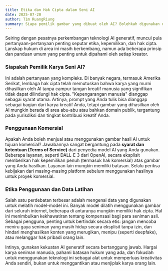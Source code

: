 ```yaml
---
title: Etika dan Hak Cipta dalam Seni AI
date: 2025-07-20
author: Tim RuangRiung
summary: Siapa pemilik gambar yang dibuat oleh AI? Bolehkah digunakan untuk komersial? Jelajahi pertanyaan penting seputar etika di dunia seni AI.
---
```


Seiring dengan pesatnya perkembangan teknologi AI generatif, muncul pula pertanyaan-pertanyaan penting seputar etika, kepemilikan, dan hak cipta. Lanskap hukum di area ini masih berkembang, namun ada beberapa prinsip dan panduan umum yang penting untuk dipahami oleh setiap kreator.

### Siapakah Pemilik Karya Seni AI?

Ini adalah pertanyaan yang kompleks. Di banyak negara, termasuk Amerika Serikat, lembaga hak cipta telah memutuskan bahwa karya yang murni dihasilkan oleh AI tanpa campur tangan kreatif manusia yang signifikan tidak dapat dilindungi hak cipta. "Kepengarangan manusia" dianggap sebagai syarat utama. Artinya, prompt yang Anda tulis bisa dianggap sebagai bagian dari karya kreatif Anda, tetapi gambar yang dihasilkan oleh AI mungkin berada di area abu-abu atau bahkan domain publik, tergantung pada yurisdiksi dan tingkat kontribusi kreatif Anda.

### Penggunaan Komersial

Apakah Anda boleh menjual atau menggunakan gambar hasil AI untuk tujuan komersial? Jawabannya sangat bergantung pada **syarat dan ketentuan (Terms of Service)** dari penyedia model AI yang Anda gunakan. Beberapa layanan, seperti DALL-E 3 dari OpenAI, secara eksplisit memberikan hak kepemilikan penuh (termasuk hak komersial) atas gambar yang Anda hasilkan. Layanan lain mungkin memiliki batasan. Selalu periksa kebijakan dari masing-masing platform sebelum menggunakan hasilnya untuk proyek komersial.

### Etika Penggunaan dan Data Latihan

Salah satu perdebatan terbesar adalah mengenai data yang digunakan untuk melatih model-model ini. Banyak model dilatih menggunakan gambar dari seluruh internet, beberapa di antaranya mungkin memiliki hak cipta. Hal ini menimbulkan kekhawatiran tentang kompensasi bagi para seniman asli. Sebagai pengguna, penting untuk bertindak secara etis: jangan mencoba meniru gaya seniman yang masih hidup secara eksplisit tanpa izin, dan hindari menghasilkan konten yang merugikan, menipu (seperti deepfake), atau melanggar hak pribadi orang lain.

Intinya, gunakan kekuatan AI generatif secara bertanggung jawab. Hargai karya seniman manusia, pahami batasan hukum yang ada, dan fokuslah untuk menggunakan teknologi ini sebagai alat untuk memperluas kreativitas Anda sendiri, bukan untuk menggantikan atau menjiplak karya orang lain.
